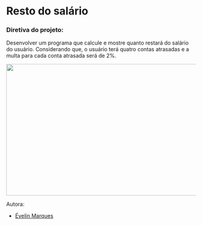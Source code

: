 # Resto do salário

### Diretiva do projeto:
Desenvolver um programa que calcule e mostre quanto restará do salário do usuário. Considerando que, o usuário terá quatro contas atrasadas e a multa para cada conta atrasada será de 2%.

<img src="https://user-images.githubusercontent.com/56482367/86539784-b3ad1e00-bed5-11ea-8ba8-f8680487e821.png" height="350" width="600">


Autora:
* [Évelin Marques](https://www.linkedin.com/in/evelinmarquess/)
